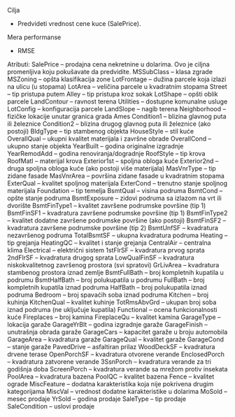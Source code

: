 Cilja
- Predvideti vrednost cene kuce (SalePrice). 

Mera performanse
- RMSE

Atributi:
SalePrice – prodajna cena nekretnine u dolarima. Ovo je ciljna promenljiva koju pokušavate da predvidite.
MSSubClass – klasa zgrade
MSZoning – opšta klasifikacija zone
LotFrontage – dužina parcele koja izlazi na ulicu (u stopama)
LotArea – veličina parcele u kvadratnim stopama
Street – tip pristupa putem
Alley – tip pristupa kroz sokak
LotShape – opšti oblik parcele
LandContour – ravnost terena
Utilities – dostupne komunalne usluge
LotConfig – konfiguracija parcele
LandSlope – nagib terena
Neighborhood – fizičke lokacije unutar granica grada Ames
Condition1 – blizina glavnog puta ili železnice
Condition2 – blizina drugog glavnog puta ili železnice (ako postoji)
BldgType – tip stambenog objekta
HouseStyle – stil kuće
OverallQual – ukupni kvalitet materijala i završne obrade
OverallCond – ukupno stanje objekta
YearBuilt – godina originalne izgradnje
YearRemodAdd – godina renoviranja/dogradnje
RoofStyle – tip krova
RoofMatl – materijal krova
Exterior1st – spoljna obloga kuće
Exterior2nd – druga spoljna obloga kuće (ako postoji više materijala)
MasVnrType – tip zidane fasade
MasVnrArea – površina zidane fasade u kvadratnim stopama
ExterQual – kvalitet spoljnog materijala
ExterCond – trenutno stanje spoljnog materijala
Foundation – tip temelja
BsmtQual – visina podruma
BsmtCond – opšte stanje podruma
BsmtExposure – zidovi podruma sa izlazom na vrt ili dvorište
BsmtFinType1 – kvalitet završene podrumske površine (tip 1)
BsmtFinSF1 – kvadratura završene podrumske površine (tip 1)
BsmtFinType2 – kvalitet dodatne završene podrumske površine (ako postoji)
BsmtFinSF2 – kvadratura završene podrumske površine (tip 2)
BsmtUnfSF – kvadratura nezavršenog podruma
TotalBsmtSF – ukupna kvadratura podruma
Heating – tip grejanja
HeatingQC – kvalitet i stanje grejanja
CentralAir – centralna klima
Electrical – električni sistem
1stFlrSF – kvadratura prvog sprata
2ndFlrSF – kvadratura drugog sprata
LowQualFinSF – kvadratura niskokvalitetnog završenog prostora (svi spratovi)
GrLivArea – kvadratura stambenog prostora iznad zemlje
BsmtFullBath – broj kompletnih kupatila u podrumu
BsmtHalfBath – broj polukupatila u podrumu
FullBath – broj kompletnih kupatila iznad podruma
HalfBath – broj polukupatila iznad podruma
Bedroom – broj spavaćih soba iznad podruma
Kitchen – broj kuhinja
KitchenQual – kvalitet kuhinje
TotRmsAbvGrd – ukupan broj soba iznad podruma (ne uključuje kupatila)
Functional – ocena funkcionalnosti kuće
Fireplaces – broj kamina
FireplaceQu – kvalitet kamina
GarageType – lokacija garaže
GarageYrBlt – godina izgradnje garaže
GarageFinish – unutrašnja obrada garaže
GarageCars – kapacitet garaže u broju automobila
GarageArea – kvadratura garaže
GarageQual – kvalitet garaže
GarageCond – stanje garaže
PavedDrive – asfaltiran prilaz
WoodDeckSF – kvadratura drvene terase
OpenPorchSF – kvadratura otvorene verande
EnclosedPorch – kvadratura zatvorene verande
3SsnPorch – kvadratura verande za tri godišnja doba
ScreenPorch – kvadratura verande sa mrežom protiv insekata
PoolArea – kvadratura bazena
PoolQC – kvalitet bazena
Fence – kvalitet ograde
MiscFeature – dodatna karakteristika koja nije pokrivena drugim kategorijama
MiscVal – vrednost dodatne karakteristike u dolarima
MoSold – mesec prodaje
YrSold – godina prodaje
SaleType – tip prodaje
SaleCondition – uslovi prodaje
